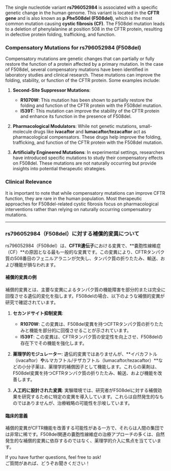 The single nucleotide variant **rs796052984** is associated with a specific genetic change in the human genome. This variant is located in the **CFTR gene** and is also known as **p.Phe508del (F508del)**, which is the most common mutation causing **cystic fibrosis (CF)**. The F508del mutation leads to a deletion of phenylalanine at position 508 in the CFTR protein, resulting in defective protein folding, trafficking, and function.

### Compensatory Mutations for rs796052984 (F508del)
Compensatory mutations are genetic changes that can partially or fully restore the function of a protein affected by a primary mutation. In the case of F508del, several compensatory mutations have been identified in laboratory studies and clinical research. These mutations can improve the folding, stability, or function of the CFTR protein. Some examples include:

1. **Second-Site Suppressor Mutations**:
   - **R1070W**: This mutation has been shown to partially restore the folding and function of the CFTR protein with the F508del mutation.
   - **I539T**: This mutation can improve the stability of the CFTR protein and enhance its function in the presence of F508del.

2. **Pharmacological Modulators**:
   While not genetic mutations, small-molecule drugs like **ivacaftor** and **lumacaftor/tezacaftor** act as pharmacological compensators. These drugs help improve the folding, trafficking, and function of the CFTR protein with the F508del mutation.

3. **Artificially Engineered Mutations**:
   In experimental settings, researchers have introduced specific mutations to study their compensatory effects on F508del. These mutations are not naturally occurring but provide insights into potential therapeutic strategies.

### Clinical Relevance
It is important to note that while compensatory mutations can improve CFTR function, they are rare in the human population. Most therapeutic approaches for F508del-related cystic fibrosis focus on pharmacological interventions rather than relying on naturally occurring compensatory mutations.

---

### rs796052984（F508del）に対する補償的変異について
rs796052984（F508del）は、**CFTR遺伝子**における変異で、**嚢胞性線維症（CF）**の原因となる最も一般的な変異です。この変異により、CFTRタンパク質の508番目のフェニルアラニンが欠失し、タンパク質の折りたたみ、輸送、および機能が損なわれます。

#### 補償的変異の例
補償的変異とは、主要な変異によるタンパク質の機能障害を部分的または完全に回復させる遺伝的変化を指します。F508delの場合、以下のような補償的変異が研究で確認されています。

1. **セカンドサイト抑制変異**:
   - **R1070W**: この変異は、F508del変異を持つCFTRタンパク質の折りたたみと機能を部分的に回復させることが示されています。
   - **I539T**: この変異は、CFTRタンパク質の安定性を向上させ、F508delの存在下でその機能を強化します。

2. **薬理学的モジュレーター**:
   遺伝的変異ではありませんが、**イバカフトル（ivacaftor）**や**ルマカフトル/テザカフトル（lumacaftor/tezacaftor）**などの小分子薬は、薬理学的補償因子として機能します。これらの薬剤は、F508del変異を持つCFTRタンパク質の折りたたみ、輸送、および機能を改善します。

3. **人工的に設計された変異**:
   実験環境では、研究者がF508delに対する補償効果を研究するために特定の変異を導入しています。これらは自然発生的なものではありませんが、治療戦略の可能性を示唆しています。

#### 臨床的意義
補償的変異がCFTR機能を改善する可能性がある一方で、それらは人間の集団では非常に稀です。F508del関連の嚢胞性線維症の治療アプローチの多くは、自然発生的な補償的変異に依存するのではなく、薬理学的介入に焦点を当てています。

If you have further questions, feel free to ask!  
ご質問があれば、どうぞお聞きください！